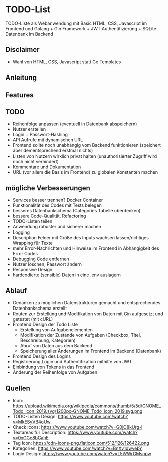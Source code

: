 
# TODO-List
TODO-Liste als Webanwendung mit Basic HTML, CSS, Javascript im Frontend und Golang + Gin Framework + JWT Authentifizierung + SQLite Datenbank im Backend

## Disclaimer
- Wahl von HTML, CSS, Javascript statt Go Templates

## Anleitung

## Features

## TODO 
- Reihenfolge anpassen (eventuell in Datenbank abspeichern)
- Nutzer erstellen
- Login + Passwort-Hashing
- API Aufrufe mit dynamischen URL
- Frontend sollte noch unabhängig vom Backend funktionieren (speichert aber dementsprechend erstmal nichts)
- Listen von Nutzern wirklich privat halten (unauthorisierter Zugriff wird noch nicht verhindert)
- Kommentare und Dokumentation
- URL (vor allem die Basis im Frontend) zu globalen Konstanten machen

## mögliche Verbesserungen
- Services besser trennen? Docker Container
- Funktionalität des Codes mit Tests belegen
- besseres Datenbankschema (Categories Tabelle überdenken)
- bessere Code-Qualität, Refactoring
- TODO-Listen teilen
- Anwendung robuster und sicherer machen
- Logging
- Description Felder mit Größe des Inputs wachsen lassen/richtiges Wrapping für Texte
- mehr Error-Nachrichten und Hinweise im Frontend in Abhängigkeit des Error Codes
- Debugging Code entfernen
- Nutzer löschen, Passwort ändern
- Responsive Design
- hardcodierte (sensible) Daten in eine .env auslagern

## Ablauf
- Gedanken zu möglichen Datenstrukturen gemacht und entsprechendes Datenbankschema erstellt
- Routen zur Erstellung und Modifikation von Daten mit Gin aufgesetzt und getestet (mit cURL)
- Frontend Design der Todo Liste
  - Erstellung von Aufgabenelementen
  - Modifikation der Zustände von Aufgaben (Checkbox, Titel, Beschreibung, Kategorien)
  - Abruf von Daten aus dem Backend
  - Speicherung aller Änderungen im Frontend im Backend (Datenbank)
- Frontend Design des Logins
- Registrierung,Login und Authentifikation mithilfe von JWT
- Einbindung von Tokens in das Frontend
- Änderung der Reihenfolge von Aufgaben

## Quellen
- Icon: https://upload.wikimedia.org/wikipedia/commons/thumb/5/5d/GNOME_Todo_icon_2019.svg/1200px-GNOME_Todo_icon_2019.svg.png
- TODO-Listen Design: https://www.youtube.com/watch?v=MkESyVB4oUw
- Check Icons: https://www.youtube.com/watch?v=G0jO8kUrg-I
- Textareas für Description: https://www.youtube.com/watch?v=0xGGe8bCahE
- Tag Icon: https://cdn-icons-png.flaticon.com/512/126/126422.png
- Kategorien: https://www.youtube.com/watch?v=BnXv1dwvebY
- Login Design: https://www.youtube.com/watch?v=L5WWrGMsnpw